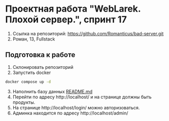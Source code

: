 # Проектная работа "WebLarek. Плохой сервер.", спринт 17
1. Ссылка на репозиторий: https://github.com/Romanticus/bad-server.git
2. Роман, 13, Fullstack
## Подготовка к работе
1. Склонировать репозиторий
2. Запустить docker
```bash
docker compose up -d
```
3. Наполнить базу данных
[README.md](.dump%2FREADME.md)
4. Перейти по адресу http://localhost/ и на странице должны быть продукты.
5. На странице http://localhost/login/ можно авторизоваться.
6. Админка находится по адресу http://localhost/admin/

